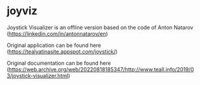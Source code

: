# joyviz
Joystick Visualizer is an offline version based on the code of Anton Natarov (https://linkedin.com/in/antonnatarov/en)

Original application can be found here (https://tealyatinasite.appspot.com/joystick/)

Original documentation can be found here (https://web.archive.org/web/20220818185347/http://www.teall.info/2019/03/joystick-visualizer.html)
